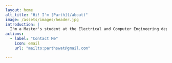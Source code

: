 ```yaml
---
layout: home
alt_title: "Hi! I'm [Parth](/about)"
image: /assets/images/header.jpg
introduction: |
  I'm a Master's student at the Electrical and Computer Engineering department at Cornell University. I have a deep interest in computer architecture and ASIC design, among other topics throughout the computer engineering stack. I work on [side projects](/projects) in the hardware + software intersection. I also [write](/blog), make music, and make YouTube videos. 
actions:
  - label: "Contact Me"
    icon: email
    url: "mailto:parthswat@gmail.com"

---
```

